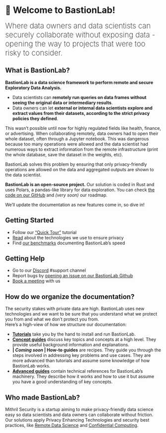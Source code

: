 # 👋 Welcome to BastionLab!

<font size="5"><span style="font-weight: 200">Where data owners and data scientists can securely collaborate without exposing data - opening the way to projects that were too risky to consider. </font></span>

## What is BastionLab?

**BastionLab is a data science framework to perform remote and secure Exploratory Data Analysis.**

- Data scientists can **remotely run queries on data frames without seeing the original data or intermediary results**.
- Data owners can let **external or internal data scientists explore and extract values from their datasets, according to the strict privacy policies they defined**.

This wasn’t possible until now for highly regulated fields like health, finance, or advertising. When collaborating remotely, data owners had to open their whole dataset, often through a Jupyter notebook. This was dangerous because too many operations were allowed and the data scientist had numerous ways to extract information from the remote infrastructure (print the whole database, save the dataset in the weights, etc).

BastionLab solves this problem by ensuring that only privacy-friendly operations are allowed on the data and aggregated outputs are shown to the data scientist. 

**BastionLab is an open-source project.** Our solution is coded in Rust and uses Polars, a pandas-like library for data exploration. You can check [the code on our GitHub](https://github.com/mithril-security/bastionlab/) and *(very soon)* our roadmap. 

We’ll update the documentation as new features come in, so dive in!

## Getting Started

- Follow our [“Quick Tour”]('docs/quick-tour/quick-tour.ipynb') tutorial
- [Read]('docs/concept-guides/threat_model/') about the technologies we use to ensure privacy
- Find [our benchmarks]('docs/reference-guides/benchmarks/polars/') documenting BastionLab’s speed

## Getting Help

- Go to our [Discord](https://discord.com/invite/TxEHagpWd4) #support channel
- Report bugs by [opening an issue on our BastionLab Github](https://github.com/mithril-security/bastionlab/issues)
- [Book a meeting](https://calendly.com/contact-mithril-security/15mins?month=2022-11) with us

## How do we organize the documentation?

The security stakes with private data are high. BastionLab uses new technologies and we want to be sure that you understand what we protect you from and what we don’t protect you from.
<br>
Here’s a high-view of how we structure our documentation:

- **[Tutorials]('docs/quick-tour/quick-tour.ipynb')** take you by the hand to install and run BastionLab. 
- **[Concept guides]('docs/concept-guides/confidential_computing/')** discuss key topics and concepts at a high level. They provide useful background information and explanations.
- **| *Coming soon* | How-to guides** are recipes. They guide you through the steps involved in addressing key problems and use cases. They are more advanced than tutorials and assume some knowledge of how BastionLab works.
- **[Advanced guides]('docs/reference-guides/deployment/on_premise/')** contain technical references for BastionLab’s machinery. They describe how it works and how to use it but assume you have a good understanding of key concepts.

## Who made BastionLab?
Mithril Security is a startup aiming to make privacy-friendly data science easy so data scientists and data owners can collaborate without friction. Our solutions apply Privacy Enhancing Technologies and security best practices, like [Remote Data Science]('docs/concept-guides/remote_data_science/'') and [Confidential Computing]('docs/concept-guides/confidential_computing/').